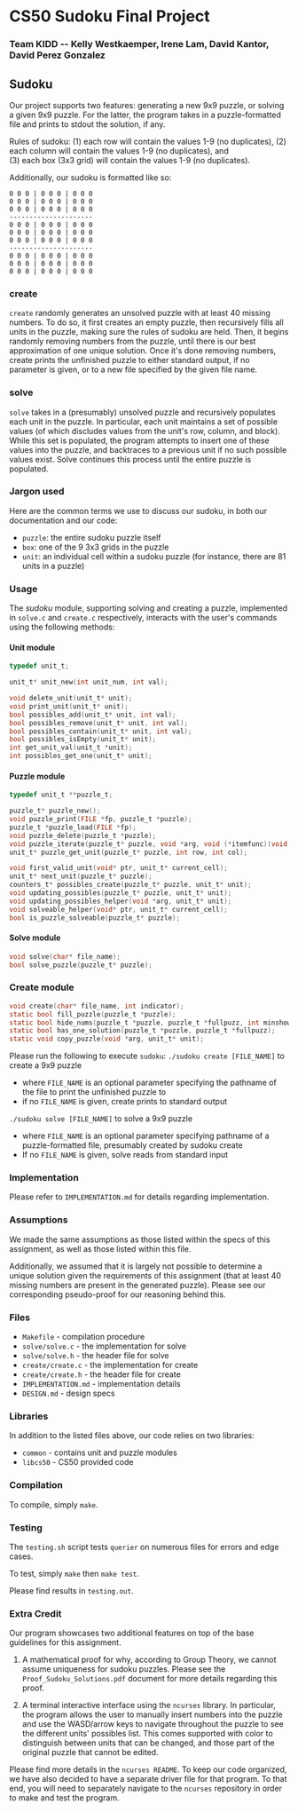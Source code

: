 # CS50 Sudoku Final Project
### Team KIDD -- Kelly Westkaemper, Irene Lam, David Kantor, David Perez Gonzalez

## Sudoku
Our project supports two features: generating a new 9x9 puzzle, or solving a given 9x9 puzzle. For the latter, the program takes in a puzzle-formatted file and prints to stdout the solution, if any.

Rules of sudoku: 
(1) each row will contain the values 1-9 (no duplicates), 
(2) each column will contain the values 1-9 (no duplicates), and  
(3) each box (3x3 grid) will contain the values 1-9 (no duplicates). 

Additionally, our sudoku is formatted like so: 
```
0 0 0 | 0 0 0 | 0 0 0 
0 0 0 | 0 0 0 | 0 0 0 
0 0 0 | 0 0 0 | 0 0 0 
---------------------
0 0 0 | 0 0 0 | 0 0 0 
0 0 0 | 0 0 0 | 0 0 0 
0 0 0 | 0 0 0 | 0 0 0 
---------------------
0 0 0 | 0 0 0 | 0 0 0 
0 0 0 | 0 0 0 | 0 0 0 
0 0 0 | 0 0 0 | 0 0 0 
```

### create
`create` randomly generates an unsolved puzzle with at least 40 missing numbers. To do so, it first creates an empty puzzle, then recursively fills all units in the puzzle, making sure the rules of sudoku are held. Then, it begins randomly removing numbers from the puzzle, until there is our best approximation of one unique solution. Once it's done removing numbers, create prints the unfinished puzzle to either standard output, if no parameter is given, or to a new file specified by the given file name. 

### solve

`solve` takes in a (presumably) unsolved puzzle and recursively populates each unit in the puzzle. In particular, each unit maintains a set of possible values (of which discludes values from the unit's row, column, and block). While this set is populated, the program attempts to insert one of these values into the puzzle, and backtraces to a previous unit if no such possible values exist. Solve continues this process until the entire puzzle is populated.

### Jargon used 
Here are the common terms we use to discuss our sudoku, in both our documentation and our code: 
* `puzzle`: the entire sudoku puzzle itself
* `box`: one of the 9 3x3 grids in the puzzle
* `unit`: an individual cell within a sudoku puzzle (for instance, there are 81 units in a puzzle)


### Usage

The *sudoku* module, supporting solving and creating a puzzle, implemented in `solve.c` and `create.c` respectively, interacts with the user's commands using the following methods:

#### Unit module
```c
typedef unit_t;

unit_t* unit_new(int unit_num, int val);

void delete_unit(unit_t* unit);
void print_unit(unit_t* unit);
bool possibles_add(unit_t* unit, int val);
bool possibles_remove(unit_t* unit, int val);
bool possibles_contain(unit_t* unit, int val);
bool possibles_isEmpty(unit_t* unit);
int get_unit_val(unit_t *unit); 
int possibles_get_one(unit_t* unit);
```

#### Puzzle module
```c
typedef unit_t **puzzle_t; 

puzzle_t* puzzle_new();  
void puzzle_print(FILE *fp, puzzle_t *puzzle); 
puzzle_t *puzzle_load(FILE *fp); 
void puzzle_delete(puzzle_t *puzzle); 
void puzzle_iterate(puzzle_t* puzzle, void *arg, void (*itemfunc)(void *arg, unit_t* cell));
unit_t* puzzle_get_unit(puzzle_t* puzzle, int row, int col);

void first_valid_unit(void* ptr, unit_t* current_cell); 
unit_t* next_unit(puzzle_t* puzzle); 
counters_t* possibles_create(puzzle_t* puzzle, unit_t* unit); 
void updating_possibles(puzzle_t* puzzle, unit_t* unit); 
void updating_possibles_helper(void *arg, unit_t* unit); 
void solveable_helper(void* ptr, unit_t* current_cell); 
bool is_puzzle_solveable(puzzle_t* puzzle); 
```

#### Solve module
```c
void solve(char* file_name);
bool solve_puzzle(puzzle_t* puzzle);
```

### Create module
```c
void create(char* file_name, int indicator);
static bool fill_puzzle(puzzle_t *puzzle); 
static bool hide_nums(puzzle_t *puzzle, puzzle_t *fullpuzz, int minshown); 
static bool has_one_solution(puzzle_t *puzzle, puzzle_t *fullpuzz); 
static void copy_puzzle(void *arg, unit_t* unit); 
```

Please run the following to execute `sudoku`:
`./sudoku create [FILE_NAME]` to create a 9x9 puzzle
* where `FILE_NAME` is an optional parameter specifying the pathname of the file to print the unfinished puzzle to
* if no `FILE_NAME` is given, create prints to standard output

`./sudoku solve [FILE_NAME]` to solve a 9x9 puzzle
* where `FILE_NAME` is an optional parameter specifying pathname of a puzzle-formatted file, presumably created by sudoku create
* If no `FILE_NAME` is given, solve reads from standard input 

### Implementation

Please refer to `IMPLEMENTATION.md` for details regarding implementation.

### Assumptions

We made the same assumptions as those listed within the specs of this assignment, as well as those listed within this file. 

Additionally, we assumed that it is largely not possible to determine a unique solution given the requirements of this assignment (that at least 40 missing numbers are present in the generated puzzle). Please see our corresponding pseudo-proof for our reasoning behind this.

### Files

* `Makefile` - compilation procedure
* `solve/solve.c` - the implementation for solve
* `solve/solve.h` - the header file for solve 
* `create/create.c` - the implementation for create
* `create/create.h` - the header file for create 
* `IMPLEMENTATION.md` - implementation details 
* `DESIGN.md` - design specs 

### Libraries
In addition to the listed files above, our code relies on two libraries: 
* `common` - contains unit and puzzle modules
* `libcs50` - CS50 provided code

### Compilation

To compile, simply `make`.

### Testing

The `testing.sh` script tests `querier` on numerous files for errors and edge cases. 

To test, simply `make` then `make test`.

Please find results in `testing.out`.

### Extra Credit

Our program showcases two additional features on top of the base guidelines for this assignment.

1. A mathematical proof for why, according to Group Theory, we cannot assume uniqueness for sudoku puzzles. Please see the `Proof_Sudoku_Solutions.pdf` document for more details regarding this proof.

2. A terminal interactive interface using the `ncurses` library. In particular, the program allows the user to manually insert numbers into the puzzle and use the WASD/arrow keys to navigate throughout the puzzle to see the different units' possibles list. This comes supported with color to distinguish between units that can be changed, and those part of the original puzzle that cannot be edited. 

Please find more details in the `ncurses README`. To keep our code organized, we have also decided to have a separate driver file for that program. To that end, you will need to separately navigate to the `ncurses` repository in order to make and test the program.
